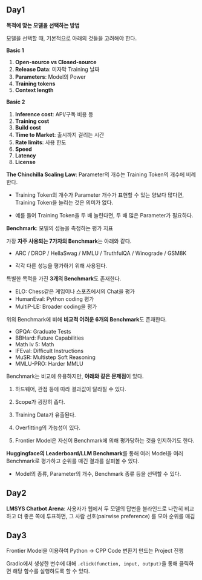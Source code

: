 ## Day1

**목적에 맞는 모델을 선택하는 방법**

모델을 선택할 때, 기본적으로 아래의 것들을 고려해야 한다.

**Basic 1**

1. **Open-source vs Closed-source**
2. **Release Data**: 미자막 Training 날짜
3. **Parameters**: Model의 Power
4. **Training tokens**
5. **Context length**

**Basic 2**

1. **Inference cost**: API/구독 비용 등
2. **Training cost**
3. **Build cost**
4. **Time to Market**: 출시까지 걸리는 시간
5. **Rate limits**: 사용 한도
6. **Speed**
7. **Latency**
8. **License**

**The Chinchilla Scaling Law**: Parameter의 개수는 Training Token의 개수에 비례한다.

- Training Token의 개수가 Parameter 개수가 표현할 수 있는 양보다 많다면, Training Token을 늘리는 것은 의미가 없다.

- 예를 들어 Training Token을 두 배 늘린다면, 두 배 많은 Parameter가 필요하다.

**Benchmark**: 모델의 성능을 측정하는 평가 지표

가장 **자주 사용되는 7가자의 Benchmark**는 아래와 같다.

- ARC / DROP / HellaSwag / MMLU / TruthfulQA / Winograde / GSM8K

- 각각 다른 성능을 평가하기 위해 사용된다.

특별한 목적을 가진 **3개의 Benchmark**도 존재한다.

- ELO: Chess같은 게임이나 스포츠에서의 Chat을 평가
- HumanEval: Python coding 평가
- MultiP-LE: Broader coding을 평가

위의 Benchmark에 비해 **비교적 어려운 6개의 Benchmark**도 존재한다.

- GPQA: Graduate Tests
- BBHard: Future Capabilities
- Math lv 5: Math
- IFEval: Difficult Instructions
- MuSR: Multistep Soft Reasoning
- MMLU-PRO: Harder MMLU

Benchmark는 비교에 유용하지만, **아래와 같은 문제점**이 있다.

1. 하드웨어, 관점 등에 따라 결과값이 달라질 수 있다.

2. Scope가 굉장히 좁다.

3. Training Data가 유출된다.

4. Overfitting의 가능성이 있다.

5. Frontier Model은 자신이 Benchmark에 의해 평가당하는 것을 인지하기도 한다.

**Huggingface의 Leaderboard/LLM Benchmark**를 통해 여러 Model을 여러 Benchmark로 평가하고 순위를 매긴 결과를 살펴볼 수 있다.

- Model의 종류, Parameter의 개수, Benchmark 종류 등을 선택할 수 있다.

## Day2

**LMSYS Chatbot Arena**: 사용자가 웹에서 두 모델의 답변을 블라인드로 나란히 비교하고 더 좋은 쪽에 투표하면, 그 사람 선호(pairwise preference) 를 모아 순위를 매김

## Day3

Frontier Model을 이용하여 Python -> CPP Code 변환기 만드는 Project 진행

Gradio에서 생성한 변수에 대해 `.click(function, input, output)`을 통해 클릭하면 해당 함수를 실행하도록 할 수 있다.
